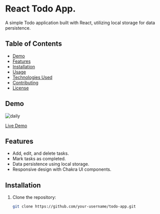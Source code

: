 # React Todo App.

A simple Todo application built with React, utilizing local storage for data persistence.

## Table of Contents

- [Demo](#demo)
- [Features](#features)
- [Installation](#installation)
- [Usage](#usage)
- [Technologies Used](#technologies-used)
- [Contributing](#contributing)
- [License](#license)

## Demo

![daily](https://github.com/RohithBhat19/ToDO/assets/88024795/9b90995a-287a-45ee-9623-1abf6e06ec07)

[Live Demo](https://resonant-beignet-5bbc8b.netlify.app/)


## Features

- Add, edit, and delete tasks.
- Mark tasks as completed.
- Data persistence using local storage.
- Responsive design with Chakra UI components.

## Installation

1. Clone the repository:

   ```bash
   git clone https://github.com/your-username/todo-app.git
